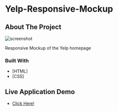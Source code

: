# Yelp-Responsive-Mockup


## About The Project
![screenshot](https://www.gabe-dev.com/images/yelp.png)

Responsive Mockup of the Yelp homepage


### Built With

* [HTML]
* [CSS]

## Live Application Demo

* [Click Here!](https://hardcore-swanson-1a2364.netlify.app/)
